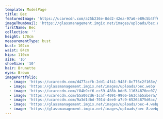 ```yaml
---
template: ModelPage
title: Bec
featuredImage: 'https://ucarecdn.com/a25b236e-0dd2-42ea-97a6-e89c5b4ff61c/'
imageThumbnail: 'https://glassmanagement.imgix.net/images/uploads/bec.webp'
firstName: Bec
collection: ''
height: 178cm
measurementType: bust
bust: 102cm
waist: 84cm
hips: 110cm
size: '16'
shoeSize: '10'
hair: Brunette
eyes: Brown
imagePortfolio:
  - image: 'https://ucarecdn.com/d477acfb-2dd1-4f41-948f-8c776c2f168e/'
  - image: 'https://glassmanagement.imgix.net/images/uploads/bec.webp'
  - image: 'https://ucarecdn.com/f84b9cf6-ec59-488b-bdd6-11634870ee07/'
  - image: 'https://ucarecdn.com/b5a062d6-1caf-4091-9966-b63cab5abe7a/'
  - image: 'https://ucarecdn.com/9a3d1dbd-7014-4ee0-a7c9-65264875d6ac/'
  - image: 'https://glassmanagement.imgix.net/images/uploads/bec-4.webp'
  - image: 'https://glassmanagement.imgix.net/images/uploads/bec-8.webp'
---
```


